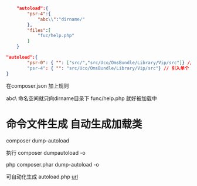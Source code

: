 ```json

    "autoload":{
    	"psr-4":{
    		"abc\\":"dirname/"
    	},
        "files":[
            "fuc/help.php"
        ]
    }
```

```json
"autoload":{
        "psr-0": { "": ["src/","src/Uco/OmsBundle/Library/Vip/src"]} // 引入多个
        "psr-4": { "": "src/Uco/OmsBundle/Library/Vip/src"} // 引入单个
} 
```
在composer.json 加上规则

abc\  命名空间就只向dirname目录下
func/help.php 就好被加载中


# 命令文件生成 自动生成加载类

composer dump-autoload  

 执行 composer dumpautoload -o
 
 php composer.phar dump-autoload -o

可自动化生成 autoload.php
[url](https://juejin.im/post/58b50896128fe10065e68010)
